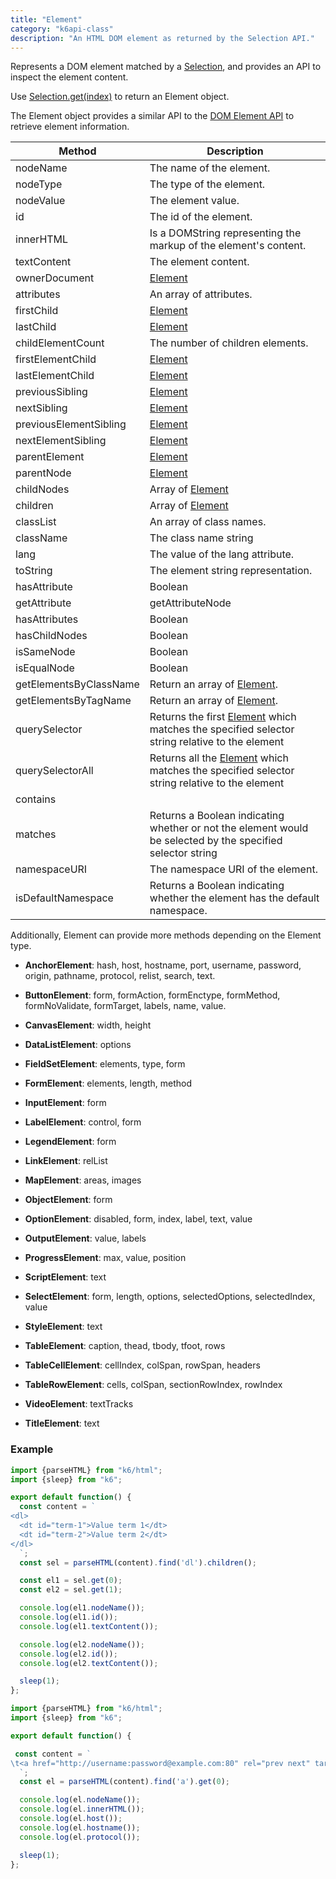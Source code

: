 ```yaml
---
title: "Element"
category: "k6api-class"
description: "An HTML DOM element as returned by the Selection API."
---
```

Represents a DOM element matched by a [Selection](/javascript-api/k6-html/selection),
and provides an API to inspect the element content.

Use [Selection.get(index)](/javascript-api/k6-html/selection/selection-get-index) to return an Element object.

The Element object provides a similar API to the [DOM Element API](https://developer.mozilla.org/en-US/Web/API/Element) to retrieve element information.

| Method                 | Description                                                        |
|------------------------|--------------------------------------------------------------------|
| nodeName               | The name of the element.                                           |
| nodeType               | The type of the element.                                           |
| nodeValue              | The element value.                                                 |
| id                     | The id of the element.                                             |
| innerHTML              | Is a DOMString representing the markup of the element's content.   |
| textContent            | The element content.                                               |
| ownerDocument          | [Element](/javascript-api/k6-html/element)                     |
| attributes             | An array of attributes.                                            |
| firstChild             | [Element](/javascript-api/k6-html/element)                     |
| lastChild              | [Element](/javascript-api/k6-html/element)                     |
| childElementCount      | The number of children elements.                                   |
| firstElementChild      | [Element](/javascript-api/k6-html/element)                     |
| lastElementChild       | [Element](/javascript-api/k6-html/element)                     |
| previousSibling        | [Element](/javascript-api/k6-html/element)                     |
| nextSibling            | [Element](/javascript-api/k6-html/element)                     |
| previousElementSibling | [Element](/javascript-api/k6-html/element)                     |
| nextElementSibling     | [Element](/javascript-api/k6-html/element)                     |
| parentElement          | [Element](/javascript-api/k6-html/element)                     |
| parentNode             | [Element](/javascript-api/k6-html/element)                     |
| childNodes             | Array of [Element](/javascript-api/k6-html/element)            |
| children               | Array of [Element](/javascript-api/k6-html/element)            |
| classList              | An array of class names.                                           |
| className              | The class name string                                              |
| lang                   | The value of the lang attribute.                                   |
| toString               | The element string representation.                                 |
| hasAttribute           | Boolean                                                            |
| getAttribute           | getAttributeNode                                                   |
| hasAttributes          | Boolean                                                            |
| hasChildNodes          | Boolean                                                            |
| isSameNode             | Boolean                                                            |
| isEqualNode            | Boolean                                                            |
| getElementsByClassName | Return an array of [Element](/javascript-api/k6-html/element). |
| getElementsByTagName   | Return an array of [Element](/javascript-api/k6-html/element). |
| querySelector          | Returns the first [Element](/javascript-api/k6-html/element)  which matches the specified selector string relative to the element |
| querySelectorAll       | Returns all the [Element](/javascript-api/k6-html/element)  which matches the specified selector string relative to the element   |
| contains               |                                                                    |
| matches                | Returns a Boolean indicating whether or not the element would be selected by the specified selector string|
| namespaceURI           | The namespace URI of the element.                                  |
| isDefaultNamespace     | Returns a Boolean indicating whether the element has the default namespace.|


Additionally, Element can provide more methods depending on the Element type.

- **AnchorElement**: hash, host, hostname, port, username, password, origin, pathname, protocol, relist, search, text.

- **ButtonElement**: form, formAction, formEnctype, formMethod, formNoValidate, formTarget, labels, name, value.

- **CanvasElement**: width, height

- **DataListElement**: options

- **FieldSetElement**: elements, type, form

- **FormElement**: elements, length, method

- **InputElement**: form

- **LabelElement**: control, form

- **LegendElement**: form

- **LinkElement**: relList

- **MapElement**: areas, images

- **ObjectElement**: form

- **OptionElement**: disabled, form, index, label, text, value

- **OutputElement**: value, labels

- **ProgressElement**: max, value, position

- **ScriptElement**: text

- **SelectElement**: form, length, options, selectedOptions, selectedIndex, value

- **StyleElement**: text

- **TableElement**: caption, thead, tbody, tfoot, rows

- **TableCellElement**: cellIndex, colSpan, rowSpan, headers

- **TableRowElement**: cells, colSpan, sectionRowIndex, rowIndex

- **VideoElement**: textTracks

- **TitleElement**: text


### Example

<div class="code-group" data-props='{"labels": []}'>

```js
import {parseHTML} from "k6/html";
import {sleep} from "k6";

export default function() {
  const content = `
<dl>
  <dt id="term-1">Value term 1</dt>
  <dt id="term-2">Value term 2</dt>
</dl>
  `;
  const sel = parseHTML(content).find('dl').children();

  const el1 = sel.get(0);
  const el2 = sel.get(1);

  console.log(el1.nodeName());
  console.log(el1.id());
  console.log(el1.textContent());

  console.log(el2.nodeName());
  console.log(el2.id());
  console.log(el2.textContent());

  sleep(1);
};
```

</div>

<div class="code-group" data-props='{"labels": []}'>

```js
import {parseHTML} from "k6/html";
import {sleep} from "k6";

export default function() {

 const content = `
\t<a href="http://username:password@example.com:80" rel="prev next" target="_self" type="rare" accesskey="q" hreflang="en-US" media="print">6</a>
  `;
  const el = parseHTML(content).find('a').get(0);

  console.log(el.nodeName());
  console.log(el.innerHTML());
  console.log(el.host());
  console.log(el.hostname());
  console.log(el.protocol());

  sleep(1);
};
```

</div>
